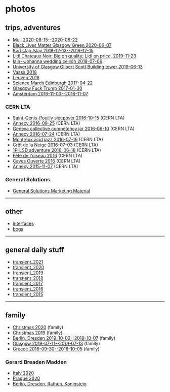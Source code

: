 # photos

## trips, adventures

- [Mull 2020-08-15--2020-08-22](https://photos.app.goo.gl/M49jiubUVzKbDPQx8)
- [Black Lives Matter Glasgow Green 2020-06-07](https://photos.app.goo.gl/sMxDi7BwEbsFq3tA9)
- [Karl stag Islay 2019-12-13--2019-12-15](https://photos.app.goo.gl/3ggrYGBjn8iogHw76)
- [Lidl Chateaux Noir: Big on quality; Lidl on price. 2019-11-23](https://photos.app.goo.gl/6YDEgbR2gdPhhhHs5)
- [Iain--Johanna wedding ceilidh 2019-07-06](https://photos.app.goo.gl/T9M433qN22WoK43C7)
- [University of Glasgow Gilbert Scott Building tower 2019-06-13](https://photos.app.goo.gl/QhMiGnjKYtjYxcVe6)
- [Vaasa 2018](https://photos.app.goo.gl/KSsF8Cy42kC8PcDz5)
- [Leuven 2018](https://photos.app.goo.gl/gtuh5hbfDjMuGbo36)
- [Science March Edinburgh 2017-04-22](https://goo.gl/photos/o2aQuFVE7RiUp7m37)
- [Glasgow Fuck Trump 2017-01-30](https://goo.gl/photos/xNrya4o53Qu44yS37)
- [Amsterdam 2016-11-03--2016-11-07](https://goo.gl/photos/KuHyUTNb8gRx3LV88)

### CERN LTA

- [Saint-Genis-Pouilly sleepover 2016-10-15](https://photos.app.goo.gl/WwtMR8rxxA6fnRGP9) (CERN LTA)
- [Annecy 2016-09-25](https://photos.app.goo.gl/cqczTDxGCXM6nd6z9) (CERN LTA)
- [Geneva collective competency jar 2016-09-10](https://photos.app.goo.gl/DnxqRUJ536yQNq9E8) (CERN LTA)
- [Annecy 2016-07-24](https://photos.app.goo.gl/jn1Se4UtY7bCTqih7) (CERN LTA)
- [Montreux acid jazz 2016-07-16](https://photos.app.goo.gl/Jbvxgapzd9BBgjPM9) (CERN LTA)
- [Crêt de la Neige 2016-07-03](https://photos.app.goo.gl/Y5qqjHVskQZuyNXaA) (CERN LTA)
- [1P-LSD adventure 2016-06-18](https://photos.app.goo.gl/oZPPEsLzSqyZk8LZ9) (CERN LTA)
- [Fête de l'oiseau 2016](https://photos.app.goo.gl/FT76urDvBK5ztkzcA) (CERN LTA)
- [Caves Ouverte 2016](https://photos.app.goo.gl/NUG22vNfFsSK1aab6) (CERN LTA)
- [Annecy 2015-11-07](https://photos.app.goo.gl/VGscFN4Q9bL9AFWE6) (CERN LTA)

### General Solutions

- [General Solutions Marketing Material](https://photos.app.goo.gl/6BGChd7RFfs3m5387)

---

## other

- [interfaces](https://photos.google.com/share/AF1QipPuU8tHwHXU6szj_Mwk-HG5swqaXKQpAHkzWu2JMZaCyeIN66cr1HciL7h7pQgpYw?key=MlkyZi11bFJyY3RfMXVEbXl3ckF5VFBfa01TY0Z3)
- [bogs](https://photos.app.goo.gl/99QAfpby3jVgTFW59)

---

## general daily stuff

- [transient_2021](https://photos.app.goo.gl/vUS8hoiXQZYXxzAL6)
- [transient_2020](https://photos.app.goo.gl/UsGcRSSZmptyBRki9)
- [transient_2019](https://photos.app.goo.gl/UXyChAJdT7Thy9619)
- [transient_2018](https://photos.app.goo.gl/nNd9hiwGz5CF1T6X9)
- [transient_2017](https://photos.app.goo.gl/JdBRDtuzEzyhRPrs9)
- [transient_2016](https://photos.app.goo.gl/ZJjwj7Mepo1mrYgA9)
- [transient_2015](https://photos.app.goo.gl/zQBfYkcKHaUF8dr86)

---

## family

- [Christmas 2020](https://photos.app.goo.gl/fc5LjtoMua6Q5c2C9) (family)
- [Christmas 2019](https://photos.app.goo.gl/weJA6rU1b215G9kF6) (family)
- [Berlin, Dresden 2019-10-02--2019-10-07](https://photos.app.goo.gl/yNA9ooeBXGJMGZeu9) (family)
- [Glasgow 2019-07-11--2019-07-13](https://photos.app.goo.gl/CHwhDA7kNc2TaStR6) (family)
- [Greece 2016-09-30--2016-10-05](https://goo.gl/photos/EpszEshpmyRb9NJ39) (family)

### Gerard Breaden Madden

- [Italy 2020](https://photos.google.com/share/AF1QipOrSfGtPkLRDZeVafNYzEGU6EoFqc1jGgV9afd33GhiOA2BSMjy092W15MjAY807A?key=V2xuQzM3S3lDNWpXVFJnalJ5eWt6ZzVpWlBnaXZn)
- [Prague 2020](https://photos.google.com/share/AF1QipNYOnt9bWAnH9oX5_UhBnX6rZdToEFD9bOZaEa6ytWGylXZaRb4Lkd9rarAfj3Jxg?key=M3dlTGVfeHVTd3hpbnJGaUhHdktkM20tU2JuZWZn)
- [Berlin, Dresden, Rathen, Konigstein](https://photos.google.com/share/AF1QipP1_FTQ5797fUT3a_H2EAtRaP_cJXXeDVsw5lcsWcMXHROHP1q8JE5Y9NVI5ckvpw?key=RE1XT19FMnB1MXZ5OEFYMVQ4WlpONGduNWFxSV9R)
